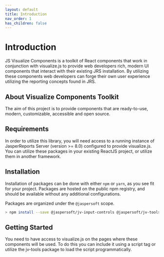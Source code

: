 ```yaml
---
layout: default
title: Introduction
nav_order: 1
has_children: false
---
```


# Introduction

JS Visualize Components is a toolkit of React components that work in conjunction with visualize.js to provide web developers rich, modern UI components that interact with their existing JRS installation. By utilizing these components web developers can forge their own user experience utilizing the reporting concepts found in JRS. 


## About Visualize Components Toolkit

The aim of this project is to provide components that are ready-to-use, modern, customizable, accessible and open source. 

## Requirements

In order to utilize this library, you will need access to a running instance of JasperReports Server (version >= 8.0)
configured to provide visualize.js. You can utilize these packages in your existing ReactJS project, or utilize them in another framework.


## Installation

Installation of packages can be done with either `npm` or `yarn`, as you see fit for your project. Packages are 
hosted on the public npm registry, and should be available without any additional configurations.

Packages are organized under the `@jaspersoft` scope.

``` bash
> npm install --save @jaspersoft/jv-input-controls @jaspersoft/jv-tools @jaspersoft/jv-ui-components
```


## Getting Started

You need to have access to visualize.js on the pages where these components will be used. To do this you can include 
it using a script tag or utilize the jv-tools package to load the script programmatically.


